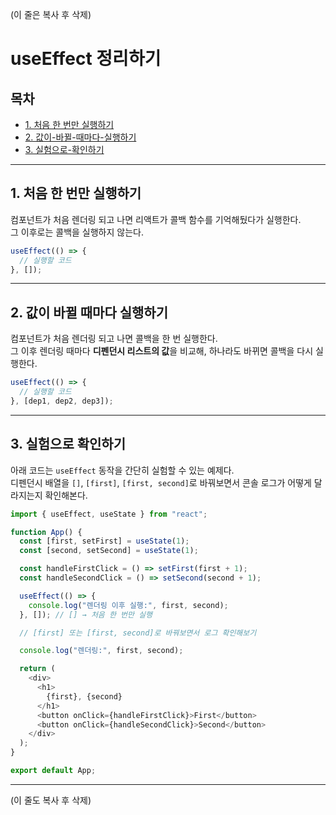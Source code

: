 (이 줄은 복사 후 삭제)

# useEffect 정리하기

## 목차

- [1. 처음 한 번만 실행하기](#1-처음-한-번만-실행하기)
- [2. 값이-바뀔-때마다-실행하기](#2-값이-바뀔-때마다-실행하기)
- [3. 실험으로-확인하기](#3-실험으로-확인하기)

---

## 1. 처음 한 번만 실행하기

컴포넌트가 처음 렌더링 되고 나면 리액트가 콜백 함수를 기억해뒀다가 실행한다.  
그 이후로는 콜백을 실행하지 않는다.

```js
useEffect(() => {
  // 실행할 코드
}, []);
```

---

## 2. 값이 바뀔 때마다 실행하기

컴포넌트가 처음 렌더링 되고 나면 콜백을 한 번 실행한다.  
그 이후 렌더링 때마다 **디펜던시 리스트의 값**을 비교해, 하나라도 바뀌면 콜백을 다시 실행한다.

```js
useEffect(() => {
  // 실행할 코드
}, [dep1, dep2, dep3]);
```

---

## 3. 실험으로 확인하기

아래 코드는 `useEffect` 동작을 간단히 실험할 수 있는 예제다.  
디펜던시 배열을 `[]`, `[first]`, `[first, second]`로 바꿔보면서 콘솔 로그가 어떻게 달라지는지 확인해본다.

```js
import { useEffect, useState } from "react";

function App() {
  const [first, setFirst] = useState(1);
  const [second, setSecond] = useState(1);

  const handleFirstClick = () => setFirst(first + 1);
  const handleSecondClick = () => setSecond(second + 1);

  useEffect(() => {
    console.log("렌더링 이후 실행:", first, second);
  }, []); // [] → 처음 한 번만 실행

  // [first] 또는 [first, second]로 바꿔보면서 로그 확인해보기

  console.log("렌더링:", first, second);

  return (
    <div>
      <h1>
        {first}, {second}
      </h1>
      <button onClick={handleFirstClick}>First</button>
      <button onClick={handleSecondClick}>Second</button>
    </div>
  );
}

export default App;
```

---

(이 줄도 복사 후 삭제)
